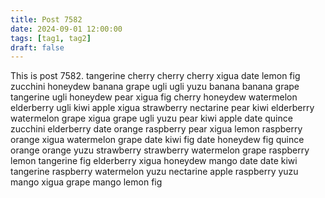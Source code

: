 ```yaml
---
title: Post 7582
date: 2024-09-01 12:00:00
tags: [tag1, tag2]
draft: false
---
```

This is post 7582.
tangerine
cherry
cherry
cherry
xigua
date
lemon
fig
zucchini
honeydew
banana
grape
ugli
ugli
yuzu
banana
banana
grape
tangerine
ugli
honeydew
pear
xigua
fig
cherry
honeydew
watermelon
elderberry
ugli
kiwi
apple
xigua
strawberry
nectarine
pear
kiwi
elderberry
watermelon
grape
xigua
grape
ugli
yuzu
pear
kiwi
apple
date
quince
zucchini
elderberry
date
orange
raspberry
pear
xigua
lemon
raspberry
orange
xigua
watermelon
grape
date
kiwi
fig
date
honeydew
fig
quince
orange
orange
yuzu
strawberry
strawberry
watermelon
grape
raspberry
lemon
tangerine
fig
elderberry
xigua
honeydew
mango
date
date
kiwi
tangerine
raspberry
watermelon
yuzu
nectarine
apple
raspberry
yuzu
mango
xigua
grape
mango
lemon
fig
